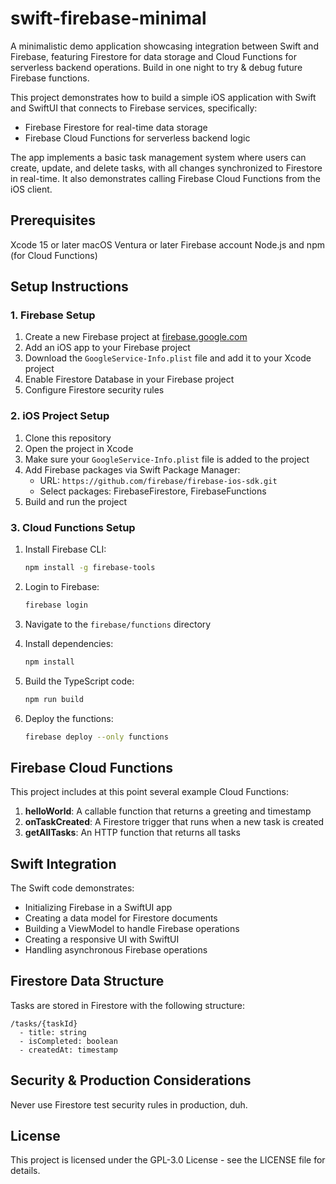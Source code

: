 # swift-firebase-minimal
A minimalistic demo application showcasing integration between Swift and Firebase, featuring Firestore for data storage and Cloud Functions for serverless backend operations. Build in one night to try & debug future Firebase functions.

This project demonstrates how to build a simple iOS application with Swift and SwiftUI that connects to Firebase services, specifically:

* Firebase Firestore for real-time data storage
* Firebase Cloud Functions for serverless backend logic

The app implements a basic task management system where users can create, update, and delete tasks, with all changes synchronized to Firestore in real-time. It also demonstrates calling Firebase Cloud Functions from the iOS client.

## Prerequisites

Xcode 15 or later
macOS Ventura or later
Firebase account
Node.js and npm (for Cloud Functions)

## Setup Instructions
### 1. Firebase Setup

1. Create a new Firebase project at [firebase.google.com](https://firebase.google.com)
2. Add an iOS app to your Firebase project
3. Download the `GoogleService-Info.plist` file and add it to your Xcode project
4. Enable Firestore Database in your Firebase project
5. Configure Firestore security rules

### 2. iOS Project Setup

1. Clone this repository
2. Open the project in Xcode
3. Make sure your `GoogleService-Info.plist` file is added to the project
4. Add Firebase packages via Swift Package Manager:
   - URL: `https://github.com/firebase/firebase-ios-sdk.git`
   - Select packages: FirebaseFirestore, FirebaseFunctions
5. Build and run the project

### 3. Cloud Functions Setup

1. Install Firebase CLI:
   ```bash
   npm install -g firebase-tools
   ```

2. Login to Firebase:
   ```bash
   firebase login
   ```

3. Navigate to the `firebase/functions` directory
4. Install dependencies:
   ```bash
   npm install
   ```

5. Build the TypeScript code:
   ```bash
   npm run build
   ```

6. Deploy the functions:
   ```bash
   firebase deploy --only functions
   ```

## Firebase Cloud Functions

This project includes at this point several example Cloud Functions:

1. **helloWorld**: A callable function that returns a greeting and timestamp
2. **onTaskCreated**: A Firestore trigger that runs when a new task is created
3. **getAllTasks**: An HTTP function that returns all tasks

## Swift Integration

The Swift code demonstrates:

- Initializing Firebase in a SwiftUI app
- Creating a data model for Firestore documents
- Building a ViewModel to handle Firebase operations
- Creating a responsive UI with SwiftUI
- Handling asynchronous Firebase operations

## Firestore Data Structure

Tasks are stored in Firestore with the following structure:

```
/tasks/{taskId}
  - title: string
  - isCompleted: boolean
  - createdAt: timestamp
```

## Security & Production Considerations

Never use Firestore test security rules in production, duh.

## License

This project is licensed under the GPL-3.0 License - see the LICENSE file for details.